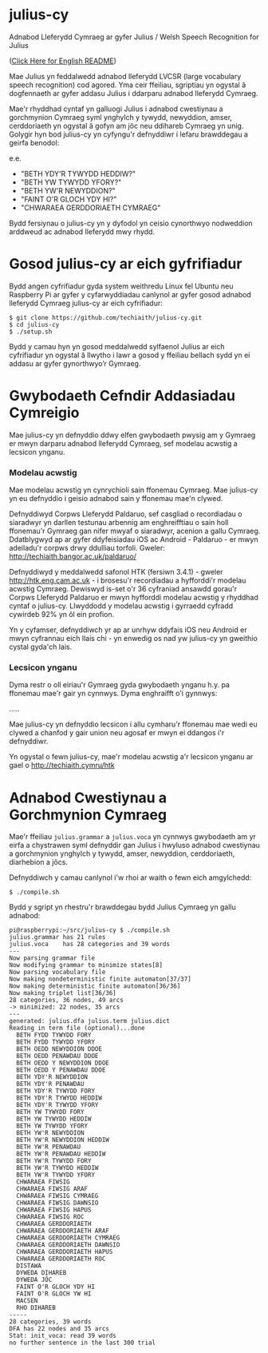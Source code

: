 # julius-cy
Adnabod Lleferydd Cymraeg ar gyfer Julius / Welsh Speech Recognition for Julius

([Click Here for English README](README_en.md))

Mae Julius yn feddalwedd adnabod lleferydd LVCSR (large vocabulary speech recognition) cod agored. Yma ceir ffeiliau, sgriptiau yn ogystal â dogfennaeth ar gyfer addasu Julius i ddarparu adnabod lleferydd Cymraeg.

Mae'r rhyddhad cyntaf yn galluogi Julius i adnabod cwestiynau a gorchmynion Cymraeg syml ynghylch y tywydd, newyddion, amser, cerddoriaeth yn ogystal â gofyn am jôc neu ddihareb Cymraeg yn unig. Golygir hyn bod julius-cy yn cyfyngu'r defnyddiwr i lefaru brawddegau a geirfa benodol:

e.e. 

 - "BETH YDY'R TYWYDD HEDDIW?"
 - "BETH YW TYWYDD YFORY?"
 - "BETH YW'R NEWYDDION?"
 - "FAINT O'R GLOCH YDY HI?"
 - "CHWARAEA GERDDORIAETH CYMRAEG"

Bydd fersiynau o julius-cy yn y dyfodol yn ceisio cynorthwyo nodweddion arddweud ac adnabod lleferydd mwy rhydd. 

# Gosod julius-cy ar eich gyfrifiadur
Bydd angen cyfrifiadur gyda system weithredu Linux fel Ubuntu neu Raspberry Pi ar gyfer y cyfarwyddiadau canlynol ar gyfer gosod adnabod lleferydd Cymraeg julius-cy ar eich cyfrifiadur:

```
$ git clone https://github.com/techiaith/julius-cy.git
$ cd julius-cy
$ ./setup.sh
```

Bydd y camau hyn yn gosod meddalwedd sylfaenol Julius ar eich cyfrifiadur yn ogystal â llwytho i lawr a gosod y ffeiliau bellach sydd yn ei addasu ar gyfer gynorthwyo’r Gymraeg. 

# Gwybodaeth Cefndir Addasiadau Cymreigio

Mae julius-cy yn defnyddio ddwy elfen gwybodaeth pwysig am y Gymraeg er mwyn darparu adnabod lleferydd Cymraeg, sef modelau acwstig a lecsicon ynganu.

### Modelau acwstig 
Mae modelau acwstig yn cynrychioli sain ffonemau Cymraeg. Mae julius-cy yn eu defnyddio i geisio adnabod sain y ffonemau mae'n clywed.

Defnyddiwyd Corpws Lleferydd Paldaruo, sef casgliad o recordiadau o siaradwyr yn darllen testunau arbennig am enghreifftiau o sain holl ffonemau'r Gymraeg gan nifer mwyaf o siaradwyr, acenion a gallu Cymraeg. Ddatblygwyd ap ar gyfer ddyfeisiadau iOS ac Android - Paldaruo - er mwyn adeiladu'r corpws drwy ddulliau torfoli. Gweler: http://techiaith.bangor.ac.uk/paldaruo/

Defnyddiwyd y meddalwedd safonol HTK (fersiwn 3.4.1) - gweler http://htk.eng.cam.ac.uk - i brosesu'r recordiadau a hyfforddi'r modelau acwstig Cymraeg. Dewiswyd is-set o'r 36 cyfraniad ansawdd gorau'r Corpws Lleferydd Paldaruo er mwyn hyfforddi modelau acwstig y rhyddhad cyntaf o julius-cy. Llwyddodd y modelau acwstig i gyrraedd cyfradd cywirdeb 92% yn ôl ein profion. 

Yn y cyfamser, defnyddiwch yr ap ar unrhyw ddyfais iOS neu Android er mwyn cyfrannau eich llais chi - yn enwedig os nad yw julius-cy yn gweithio cystal gyda'ch lais. 


### Lecsicon ynganu
Dyma restr o oll eiriau'r Gymraeg gyda gwybodaeth ynganu h.y. pa ffonemau mae'r gair yn cynnwys.  Dyma enghraifft o'i gynnwys:

.....

Mae julius-cy yn defnyddio lecsicon i allu cymharu'r ffonemau mae wedi eu clywed a chanfod y gair union neu agosaf er mwyn ei ddangos i'r defnyddiwr. 

Yn ogystal o fewn julius-cy, mae'r modelau acwstig a'r lecsicon ynganu ar gael o http://techiaith.cymru/htk


# Adnabod Cwestiynau a Gorchmynion Cymraeg

Mae'r ffeiliau `julius.grammar` a `julius.voca` yn cynnwys gwybodaeth am yr eirfa a chystrawen syml defnyddir gan Julius i hwyluso adnabod cwestiynau a gorchmynion ynghylch y tywydd, amser, newyddion, cerddoriaeth, diarhebion a jôcs.

Defnyddiwch y camau canlynol i'w rhoi ar waith o fewn eich amgylchedd:

```
$ ./compile.sh
```

Bydd y sgript yn rhestru'r brawddegau bydd Julius Cymraeg yn gallu adnabod:

```
pi@raspberrypi:~/src/julius-cy $ ./compile.sh 
julius.grammar has 21 rules
julius.voca    has 28 categories and 39 words
---
Now parsing grammar file
Now modifying grammar to minimize states[8]
Now parsing vocabulary file
Now making nondeterministic finite automaton[37/37]
Now making deterministic finite automaton[36/36] 
Now making triplet list[36/36]
28 categories, 36 nodes, 49 arcs
-> minimized: 22 nodes, 35 arcs
---
generated: julius.dfa julius.term julius.dict
Reading in term file (optional)...done
  BETH FYDD TYWYDD FORY 
  BETH FYDD TYWYDD YFORY 
  BETH OEDD NEWYDDION DDOE 
  BETH OEDD PENAWDAU DDOE 
  BETH OEDD Y NEWYDDION DDOE 
  BETH OEDD Y PENAWDAU DDOE 
  BETH YDY'R NEWYDDION 
  BETH YDY'R PENAWDAU 
  BETH YDY'R TYWYDD FORY 
  BETH YDY'R TYWYDD HEDDIW 
  BETH YDY'R TYWYDD YFORY 
  BETH YW TYWYDD FORY 
  BETH YW TYWYDD HEDDIW 
  BETH YW TYWYDD YFORY 
  BETH YW'R NEWYDDION 
  BETH YW'R NEWYDDION HEDDIW 
  BETH YW'R PENAWDAU 
  BETH YW'R PENAWDAU HEDDIW 
  BETH YW'R TYWYDD FORY 
  BETH YW'R TYWYDD HEDDIW 
  BETH YW'R TYWYDD YFORY 
  CHWARAEA FIWSIG 
  CHWARAEA FIWSIG ARAF 
  CHWARAEA FIWSIG CYMRAEG 
  CHWARAEA FIWSIG DAWNSIO 
  CHWARAEA FIWSIG HAPUS 
  CHWARAEA FIWSIG ROC 
  CHWARAEA GERDDORIAETH 
  CHWARAEA GERDDORIAETH ARAF 
  CHWARAEA GERDDORIAETH CYMRAEG 
  CHWARAEA GERDDORIAETH DAWNSIO 
  CHWARAEA GERDDORIAETH HAPUS 
  CHWARAEA GERDDORIAETH ROC 
  DISTAWA 
  DYWEDA DIHAREB 
  DYWEDA JÔC 
  FAINT O'R GLOCH YDY HI 
  FAINT O'R GLOCH YW HI 
  MACSEN 
  RHO DIHAREB 
----- 
28 categories, 39 words
DFA has 22 nodes and 35 arcs
Stat: init_voca: read 39 words
no further sentence in the last 300 trial
```


 
